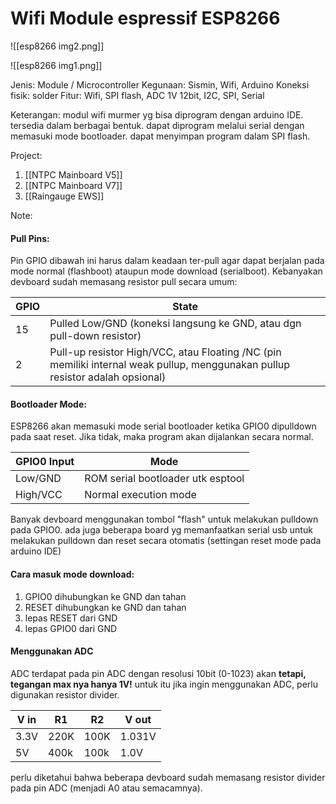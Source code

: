 # Wifi Module espressif ESP8266
![[esp8266 img2.png]]

![[esp8266 img1.png]]

Jenis: Module / Microcontroller 
Kegunaan: Sismin, Wifi, Arduino
Koneksi fisik: solder
Fitur: Wifi, SPI flash, ADC 1V 12bit, I2C, SPI, Serial

Keterangan:
modul wifi murmer yg bisa diprogram dengan arduino IDE. tersedia dalam berbagai bentuk. dapat diprogram melalui serial dengan memasuki mode bootloader. dapat menyimpan program dalam SPI flash.

Project:
1. [[NTPC Mainboard V5]]
2. [[NTPC Mainboard V7]]
3. [[Raingauge EWS]]

Note:

#### Pull Pins:
Pin GPIO dibawah ini harus dalam keadaan ter-pull agar dapat berjalan pada mode normal (flashboot) ataupun mode download (serialboot). Kebanyakan devboard sudah memasang resistor pull secara umum:

| GPIO | State |
| ----| --------|
| 15 | Pulled Low/GND (koneksi langsung ke GND, atau dgn pull-down resistor) |
| 2 | Pull-up resistor High/VCC, atau Floating /NC (pin memiliki internal weak pullup, menggunakan pullup resistor adalah opsional) |

#### Bootloader Mode:
ESP8266 akan memasuki mode serial bootloader ketika GPIO0 dipulldown pada saat reset. Jika tidak, maka program akan dijalankan secara normal.

| GPIO0 Input|Mode|
|  ---- |----|
| Low/GND | ROM serial bootloader utk esptool|
|High/VCC|Normal execution mode|

Banyak devboard menggunakan tombol "flash" untuk melakukan pulldown pada GPIO0.
ada juga beberapa board yg memanfaatkan serial usb untuk melakukan pulldown dan reset secara otomatis (settingan reset mode pada arduino IDE)

#### Cara masuk mode download:
1. GPIO0 dihubungkan ke GND dan tahan
2. RESET dihubungkan ke GND dan tahan
3. lepas RESET dari GND
4. lepas GPIO0 dari GND

#### Menggunakan ADC
ADC terdapat pada pin ADC dengan resolusi  10bit (0-1023) akan **tetapi, tegangan max nya hanya 1V!** untuk itu jika ingin menggunakan ADC, perlu digunakan resistor divider.

|V in| R1 |R2 |V out|
|----|---- |---- |----|
|3.3V|220K|100K |1.031V|
|5V|400k |100k |1.0V|

perlu diketahui bahwa beberapa devboard sudah memasang resistor divider pada pin ADC (menjadi A0 atau semacamnya).





